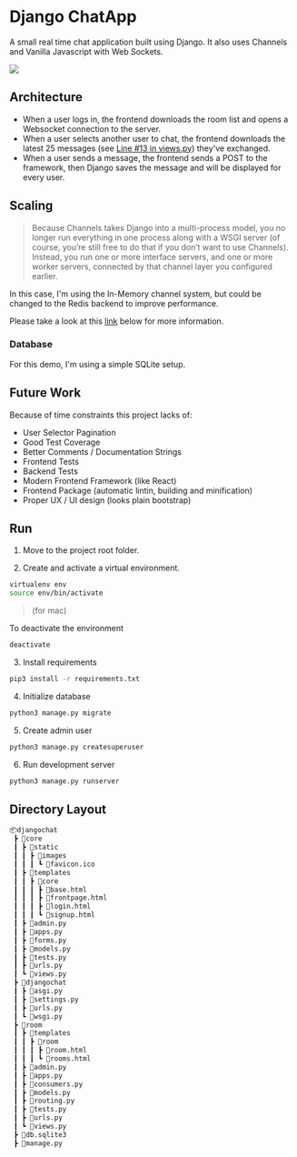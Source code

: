 # Django ChatApp

A small real time chat application built using Django. It also uses Channels and Vanilla Javascript with Web Sockets.

![](http://g.recordit.co/JYruQDLd0h.gif)


## Architecture ##
 - When a user logs in, the frontend downloads the room list and opens a Websocket connection to the server.
 - When a user selects another user to chat, the frontend downloads the latest 25 messages (see [Line #13 in views.py](room/views.py)) they've exchanged.
 - When a user sends a message, the frontend sends a POST to the framework, then Django saves the message and will be displayed for every user.

## Scaling ##

> Because Channels takes Django into a multi-process model, you no longer run everything in one process along with a WSGI server (of course, you’re still free to do that if you don’t want to use Channels). Instead, you run one or more interface servers, and one or more worker servers, connected by that channel layer you configured earlier.

In this case, I'm using the In-Memory channel system, but could be changed to the Redis backend to improve performance.

Please take a look at this [link](https://channels.readthedocs.io/en/latest/introduction.html) below for more information.

### Database ###
For this demo, I'm using a simple SQLite setup.

## Future Work ##
Because of time constraints this project lacks of:

- User Selector Pagination
- Good Test Coverage
- Better Comments / Documentation Strings
- Frontend Tests
- Backend Tests
- Modern Frontend Framework (like React)
- Frontend Package (automatic lintin, building and minification)
- Proper UX / UI design (looks plain bootstrap)

## Run ##

1. Move to the project root folder.

2. Create and activate a virtual environment.
```bash
virtualenv env
source env/bin/activate
```
> (for mac)

To deactivate the environment
```bash
deactivate
```

3. Install requirements

```bash
pip3 install -r requirements.txt
```

4. Initialize database
```bash
python3 manage.py migrate
```

5. Create admin user
```bash
python3 manage.py createsuperuser
```

6. Run development server
```bash
python3 manage.py runserver
```

## Directory Layout

```bash
📦djangochat
 ┣ 📂core
 ┃ ┣ 📂static
 ┃ ┃ ┣ 📂images
 ┃ ┃ ┃ ┗ 📜favicon.ico
 ┃ ┣ 📂templates
 ┃ ┃ ┣ 📂core
 ┃ ┃ ┃ ┣ 📜base.html
 ┃ ┃ ┃ ┣ 📜frontpage.html
 ┃ ┃ ┃ ┣ 📜login.html
 ┃ ┃ ┃ ┗ 📜signup.html
 ┃ ┣ 📜admin.py
 ┃ ┣ 📜apps.py
 ┃ ┣ 📜forms.py
 ┃ ┣ 📜models.py
 ┃ ┣ 📜tests.py
 ┃ ┣ 📜urls.py
 ┃ ┗ 📜views.py
 ┣ 📂djangochat
 ┃ ┣ 📜asgi.py
 ┃ ┣ 📜settings.py
 ┃ ┣ 📜urls.py
 ┃ ┗ 📜wsgi.py
 ┣ 📂room
 ┃ ┣ 📂templates
 ┃ ┃ ┣ 📂room
 ┃ ┃ ┃ ┣ 📜room.html
 ┃ ┃ ┃ ┗ 📜rooms.html
 ┃ ┣ 📜admin.py
 ┃ ┣ 📜apps.py
 ┃ ┣ 📜consumers.py
 ┃ ┣ 📜models.py
 ┃ ┣ 📜routing.py
 ┃ ┣ 📜tests.py
 ┃ ┣ 📜urls.py
 ┃ ┗ 📜views.py
 ┣ 📜db.sqlite3
 ┣ 📜manage.py
 ```